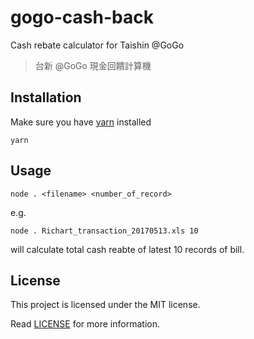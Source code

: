 # gogo-cash-back

Cash rebate calculator for Taishin @GoGo

> 台新 @GoGo 現金回饋計算機

## Installation

Make sure you have [yarn](https://yarnpkg.com/) installed

```
yarn
```

## Usage

`node . <filename> <number_of_record>`

e.g.

```
node . Richart_transaction_20170513.xls 10
```

will calculate total cash reabte of latest 10 records of bill.

## License

This project is licensed under the MIT license.

Read [LICENSE](LICENSE) for more information.
